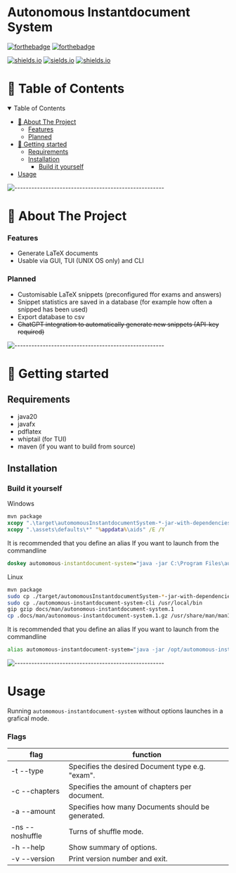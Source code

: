 # Autonomous Instantdocument System

[![forthebadge](https://forthebadge.com/images/badges/made-with-java.svg)](https://forthebadge.com)
[![forthebadge](http://forthebadge.com/images/badges/built-with-love.svg)](http://forthebadge.com)

[![shields.io](https://img.shields.io/github/license/j0giwa/automomous-instantdokument-system)](https://img.shields.io/github/license/j0giwa/automomous-instantdokument-system)
[![sields.io](https://img.shields.io/github/stars/j0giwa/automomous-instantdokument-system)](https://img.shields.io/github/stars/j0giwa/automomous-instantdokument-system)
[![shields.io](https://img.shields.io/github/issues/j0giwa/automomous-instantdokument-system)](https://img.shields.io/github/issues/j0giwa/automomous-instantdokument-system)


:book: Table of Contents
=============================
<details open="open">
<summary>Table of Contents</summary>

* [:pencil: About The Project](#:pencil:-About-The-Project)
    * [Features](#Features)
    * [Planned](#Planned)
* [:book: Getting started](#:book:-Getting-started)
    * [Requirements](#Requirements)
    * [Installation](#Installation)
        * [Build it yourself](#Build-it-yourself)
* [Usage](#Usage)

</details>

![-----------------------------------------------------](https://raw.githubusercontent.com/andreasbm/readme/master/assets/lines/rainbow.png)

:pencil: About The Project
=============================

### Features
- Generate LaTeX documents
- Usable via GUI, TUI (UNIX OS only) and CLI

### Planned
- Customisable LaTeX snippets (preconfigured ffor exams and answers)
- Snippet statistics are saved in a database (for example how often a snipped has been used)
- Export database to csv
- ~~ChatGPT integration to automatically generate new snippets (API-key required)~~

![-----------------------------------------------------](https://raw.githubusercontent.com/andreasbm/readme/master/assets/lines/rainbow.png)

:book: Getting started
=============================

## Requirements
- java20
- javafx
- pdflatex
- whiptail (for TUI)
- maven (if you want to build from source)

## Installation

### Build it yourself

Windows
``` bat
mvn package
xcopy ".\target\automomousInstantdocumentSystem-*-jar-with-dependencies.jar" "C:\Program Files\automomous-instantdocument-system.jar" /Y
xcopy ".\assets\defaults\*" "%appdata%\aids" /E /Y
```
It is recommended that you define an alias If you want to launch from the commandline
``` bat
doskey automomous-instantdocument-system="java -jar C:\Program Files\automomous-instantdocument-system.jar"
```

Linux
``` sh
mvn package
sudo cp ./target/automomousInstantdocumentSystem-*-jar-with-dependencies.jar /opt/automomous-instantdocument-system/automomous-instantdocument-system.jar
sudo cp ./automomous-instantdocument-system-cli /usr/local/bin
gip gzip docs/man/autonomous-instantdocument-system.1
cp .docs/man/autonomous-instantdocument-system.1.gz /usr/share/man/man1/
```
It is recommended that you define an alias If you want to launch from the commandline
``` sh
alias automomous-instantdocument-system="java -jar /opt/automomous-instantdocument-system/automomous-instantdocument-system.jar"
```

![-----------------------------------------------------](https://raw.githubusercontent.com/andreasbm/readme/master/assets/lines/rainbow.png)

Usage
=============================

Running `automomous-instantdocument-system` without options launches in a grafical mode.

### Flags
| flag          | function                           |
| ------------- | ---------------------------------- |
| -t --type <type> | Specifies the desired Document type e.g. "exam". |
| -c --chapters <chapters> | Specifies the amount of chapters per document. 
| -a --amount <amount> | Specifies how many Documents should be generated.
| -ns --noshuffle | Turns of shuffle mode. |
| -h --help | Show summary of options. |
| -v --version | Print version number and exit. |
